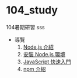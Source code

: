# 104_study
104暑期研習
sss

* 導覽
  1. [Node.js 介紹](./intro/nodejs.md)
  2. [安裝 Node.js 環境](./install/installNode.md)
  3. [JavaScript 快速入門](./javascript_tour)
  4. [npm 介紹](./npm_tour)